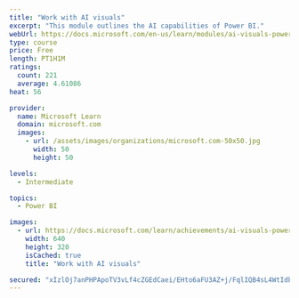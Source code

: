 ```yaml
---
title: "Work with AI visuals"
excerpt: "This module outlines the AI capabilities of Power BI."
webUrl: https://docs.microsoft.com/en-us/learn/modules/ai-visuals-power-bi/
type: course
price: Free
length: PT1H1M
ratings:
  count: 221
  average: 4.61086
heat: 56

provider:
  name: Microsoft Learn
  domain: microsoft.com
  images:
    - url: /assets/images/organizations/microsoft.com-50x50.jpg
      width: 50
      height: 50

levels:
  - Intermediate

topics:
  - Power BI

images:
  - url: https://docs.microsoft.com/learn/achievements/ai-visuals-power-bi-social.png
    width: 640
    height: 320
    isCached: true
    title: "Work with AI visuals"

secured: "xIzlOj7anPHPApoTV3vLf4cZGEdCaei/EHto6aFU3AZ+j/FqlIQB4sL4WtIdbfMzjyK+GIi3HZqoyoyDl0msVA7PQa5jZ06AtHXwjSQEr9r3SCNEAN0KKcZI90VtHFanJzv5CqM3DJgwrhcZX2JIYHVnVqCUX3p5EHo6hsPToObCBQFuRXYf29pjZ0AokScmKnTJ0jgeXB1ts8yGyIH9z3LZeMio3UBeip2KxZM9/oc78Lur84IBa+Jv73ZSKbpRjFXe7lXHEo3Y02TeKM+5kOlpHknTsqFZoUaQKNMdVbzs6po8mAqpbWZadfnW5yZPwU8MZQpcBCORM/zbPQ0PqPAXoch1f2NOltZhvBDYmVC6LSXsbbza+W0QnIsz2csb5j3AisBu26l+7YTUTLSpg8jxL39JYip+gQrwMgq1CdQ=;iYji3UWQKzz8LXnO6WhaPQ=="
---
```


